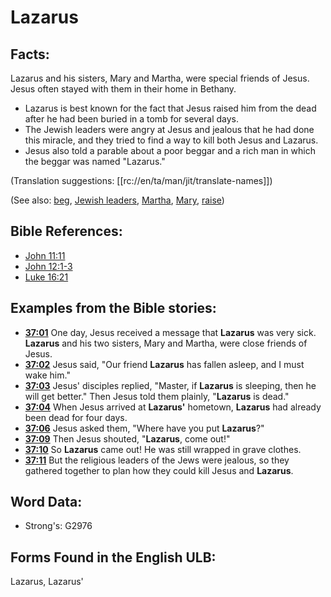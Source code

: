 # Lazarus

## Facts:

Lazarus and his sisters, Mary and Martha, were special friends of Jesus. Jesus often stayed with them in their home in Bethany.

* Lazarus is best known for the fact that Jesus raised him from the dead after he had been buried in a tomb for several days.
* The Jewish leaders were angry at Jesus and jealous that he had done this miracle, and they tried to find a way to kill both Jesus and Lazarus.
* Jesus also told a parable about a poor beggar and a rich man in which the beggar was named "Lazarus."

(Translation suggestions: [[rc://en/ta/man/jit/translate-names]])

(See also: [beg](../other/beg.md), [Jewish leaders](../other/jewishleaders.md), [Martha](../names/martha.md), [Mary](../names/mary.md), [raise](../other/raise.md))

## Bible References:

* [John 11:11](rc://en/tn/help/jhn/11/11)
* [John 12:1-3](rc://en/tn/help/jhn/12/01)
* [Luke 16:21](rc://en/tn/help/luk/16/21)

## Examples from the Bible stories:

* __[37:01](rc://en/tn/help/obs/37/01)__ One day, Jesus received a message that __Lazarus__ was very sick. __Lazarus__ and his two sisters, Mary and Martha, were close friends of Jesus.
* __[37:02](rc://en/tn/help/obs/37/02)__ Jesus said, "Our friend __Lazarus__ has fallen asleep, and I must wake him."
* __[37:03](rc://en/tn/help/obs/37/03)__ Jesus' disciples replied, "Master, if __Lazarus__ is sleeping, then he will get better." Then Jesus told them plainly, "__Lazarus__ is dead."
* __[37:04](rc://en/tn/help/obs/37/04)__ When Jesus arrived at __Lazarus'__ hometown, __Lazarus__ had already been dead for four days.
* __[37:06](rc://en/tn/help/obs/37/06)__ Jesus asked them, "Where have you put __Lazarus__?"
* __[37:09](rc://en/tn/help/obs/37/09)__ Then Jesus shouted, "__Lazarus__, come out!"
* __[37:10](rc://en/tn/help/obs/37/10)__ So __Lazarus__ came out! He was still wrapped in grave clothes.
* __[37:11](rc://en/tn/help/obs/37/11)__ But the religious leaders of the Jews were jealous, so they gathered together to plan how they could kill Jesus and __Lazarus__.

## Word Data:

* Strong's: G2976

## Forms Found in the English ULB:

Lazarus, Lazarus'
